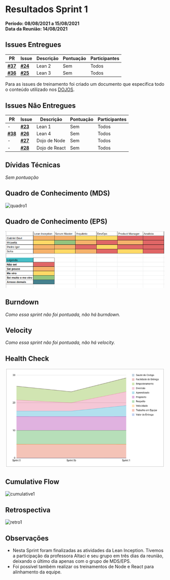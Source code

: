 # Resultados Sprint 1

**Período: 08/08/2021 a 15/08/2021**<br>
**Data da Reunião: 14/08/2021**

## Issues Entregues
| PR | Issue | Descrição | Pontuação | Participantes |
|----|-------|-----------|-----------|---------------|
| [**#37**](https://github.com/fga-eps-mds/2021.1-Linguas-Indigenas-Docs/pull/37)| [**#24**](https://github.com/fga-eps-mds/2021.1-Linguas-Indigenas-Docs/issues/24) | Lean 2 | Sem | Todos |
| [**#36**](https://github.com/fga-eps-mds/2021.1-Linguas-Indigenas-Docs/pull/36)| [**#25**](https://github.com/fga-eps-mds/2021.1-Linguas-Indigenas-Docs/issues/25) | Lean 3 | Sem | Todos |


Para as issues de treinamento foi criado um documento que especifica todo o conteúdo utilizado nos [DOJOS](Index/dojosIndex.md).

## Issues Não Entregues
| PR | Issue | Descrição | Pontuação | Participantes |
|----|-------|-----------|-----------|---------------|
| - | [**#23**](https://github.com/fga-eps-mds/2021.1-Linguas-Indigenas-Docs/issues/23) | Lean 1 | Sem | Todos |
| [**#38**](https://github.com/fga-eps-mds/2021.1-Linguas-Indigenas-Docs/pull/38) | [**#26**](https://github.com/fga-eps-mds/2021.1-Linguas-Indigenas-Docs/issues/26) | Lean 4 | Sem | Todos |
| - | [**#27**](https://github.com/fga-eps-mds/2021.1-Linguas-Indigenas-Docs/issues/26) | Dojo de Node | Sem | Todos |
| - | [**#28**](https://github.com/fga-eps-mds/2021.1-Linguas-Indigenas-Docs/issues/26) | Dojo de React | Sem | Todos |

## Dívidas Técnicas
*Sem pontuação*

## Quadro de Conhecimento (MDS)
![quadro1](../../img/quadroConhecimento/quadro1.png)

## Quadro de Conhecimento (EPS)
![quadro1](../../img/quadroConhecimento/Equadro1.png)
## Burndown
*Como essa sprint não foi pontuada, não há burndown.*

## Velocity
*Como essa sprint não foi pontuada, não há velocity.*

## Health Check
![health1](../../img/healthCheck/health1.png)

## Cumulative Flow
![cumulative1](../../img/cumulativeFlow/cumulative1.png)

## Retrospectiva

![retro1](../../img/retrospective/retro1.png)


## Observações
- Nesta Sprint foram finalizadas as atividades da Lean Inception. Tivemos a participação da professora Altaci e seu grupo em três dias da reunião, deixando o último dia apenas com o grupo de MDS/EPS.
- Foi possível também realizar os treinamentos de Node e React para alinhamento da equipe.